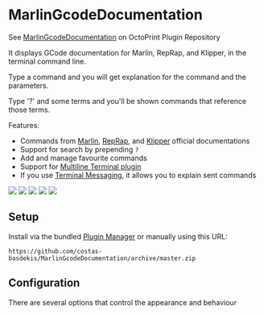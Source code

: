 # MarlinGcodeDocumentation
See [MarlinGcodeDocumentation](https://plugins.octoprint.org/plugins/marlingcodedocumentation/)
on OctoPrint Plugin Repository

It displays GCode documentation for Marlin, RepRap, and Klipper, in the terminal
command line.

Type a command and you will get explanation for the command and the parameters.

Type '?' and some terms and you'll be shown commands that reference those terms.

Features:
* Commands from [Marlin](https://marlinfw.org/meta/gcode/),
[RepRap](https://reprap.org/wiki/G-code#G-commands), and
[Klipper](https://www.klipper3d.org/G-Codes.html) official documentations
* Support for search by prepending `?`
* Add and manage favourite commands
* Support for [Multiline Terminal plugin](https://plugins.octoprint.org/plugins/multilineterminal/)
* If you use [Terminal Messaging](https://github.com/jeffeb3/OctoPrint-TerminalMessaging), it allows you to explain sent commands

![](/screenshot-example-command.png)
![](/screenshot-example-multiple-commands.png)
![](/screenshot-example-search.png)
![](/screenshot-example-favourites.png)
![](/screenshot-example-sent.png)

## Setup

Install via the bundled [Plugin Manager](https://docs.octoprint.org/en/master/bundledplugins/pluginmanager.html)
or manually using this URL:

    https://github.com/costas-basdekis/MarlinGcodeDocumentation/archive/master.zip

## Configuration

There are several options that control the appearance and behaviour
